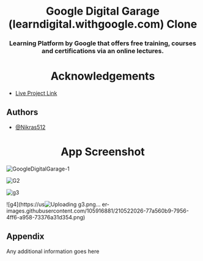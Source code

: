 
<h1 align="center">Google Digital Garage (learndigital.withgoogle.com) Clone</h1>
<h3 align="center">Learning Platform by Google that offers free training, courses and certifications via an online lectures.</h3>


<h1 align="center">Acknowledgements</h1>

 - [Live Project Link](https://googledigitalgaragebynikhilmagar.netlify.app/)
## Authors

- [@Nikras512](https://github.com/Nikras512)


<h1 align="center">App Screenshot</h1>


![GoogleDigitalGarage-1](https://user-images.githubusercontent.com/105916881/210521869-72c2c0e0-712a-43e3-9af9-f9ee1871b3d2.png)

![G2](https://user-images.githubusercontent.com/105916881/210522073-a5e77251-5c5b-436e-99be-01b2b385f669.png)

![g3](https://user-images.githubusercontent.com/105916881/210522105-28d645fa-2253-4128-bfc0-fe2019d6ea95.png)

![g4](https://us![Uploading g3.png…]()
er-images.githubusercontent.com/105916881/210522026-77a560b9-7956-4ff6-a958-73376a31d354.png)


## Appendix

Any additional information goes here
